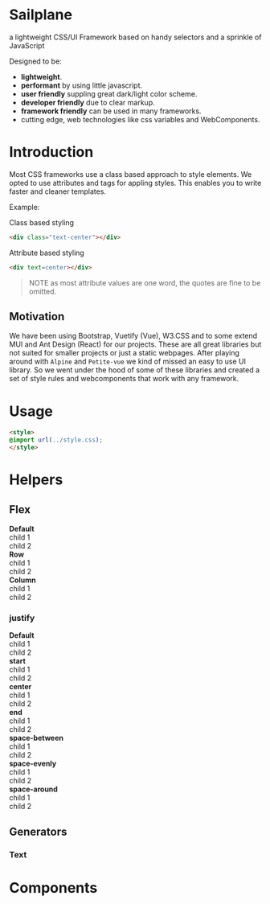 # Sailplane

a lightweight CSS/UI Framework based on handy selectors and a sprinkle of JavaScript

Designed to be:

- **lightweight**.
- **performant** by using little javascript.
- **user friendly** suppling great dark/light color scheme.
- **developer friendly** due to clear markup.
- **framework friendly** can be used in many frameworks.
- cutting edge, web technologies like css variables and WebComponents.

# Introduction

Most CSS frameworks use a class based approach to style elements. We opted to use attributes and tags for appling
styles.
This enables you to write faster and cleaner templates.

Example:

Class based styling

```html
<div class="text-center"></div>
```

Attribute based styling

```html
<div text=center></div>
```

> NOTE as most attribute values are one word, the quotes are fine to be omitted.

## Motivation
We have been using Bootstrap, Vuetify (Vue), W3.CSS and to some extend MUI and Ant Design (React) for our projects. These are all great libraries but not suited for smaller projects or just a static webpages. After playing around with `Alpine` and `Petite-vue` we kind of missed an easy to use UI library. So we went under the hood of some of these libraries and created a set of style rules and webcomponents that work with any framework.

# Usage
```html
<style>
@import url(../style.css);
</style>
```

# Helpers

## Flex
  <v-preview>
    <b>Default</b>
    <v-flex>
      <div>child 1</div>
      <div>child 2</div>
    </v-flex>
    <b>Row</b>
    <v-flex row>
      <div>child 1</div>
      <div>child 2</div>
    </v-flex>
    <b>Column</b>
    <v-flex column>
      <div>child 1</div>
      <div>child 2</div>
    </v-flex>
  </v-preview>
  <section>
    <h3>justify</h3>
    <b>Default</b>
    <v-preview>
      <v-flex>
        <div>child 1</div>
        <div>child 2</div>
      </v-flex>
    </v-preview>
    <b>start</b>
    <v-preview>
      <v-flex justify=start>
        <div>child 1</div>
        <div>child 2</div>
      </v-flex>
    </v-preview>
    <b>center</b>
    <v-preview>
      <v-flex justify=center>
        <div>child 1</div>
        <div>child 2</div>
      </v-flex>
    </v-preview>
    <b>end</b>
    <v-preview>
      <v-flex justify=end>
        <div>child 1</div>
        <div>child 2</div>
      </v-flex>
    </v-preview>
    <b>space-between</b>
    <v-preview>
      <v-flex justify=space-between>
        <div>child 1</div>
        <div>child 2</div>
      </v-flex>
    </v-preview>
    <b>space-evenly</b>
    <v-preview>
      <v-flex justify=space-evenly>
        <div>child 1</div>
        <div>child 2</div>
      </v-flex>
    </v-preview>
    <b>space-around</b>
    <v-preview>
      <v-flex justify=space-around>
        <div>child 1</div>
        <div>child 2</div>
      </v-flex>
    </v-preview>
  </section>

## Generators

### Text
  <article>
    <v-preview v-scope="{}">
      <my-lorem></my-lorem>
    </v-preview>
  </article>
</section>

# Components
